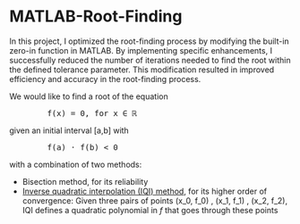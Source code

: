 # MATLAB-Root-Finding

In this project, I optimized the root-finding process by modifying the built-in zero-in function in MATLAB. By implementing specific enhancements, I successfully reduced the number of iterations needed to find the root within the defined tolerance parameter. This modification resulted in improved efficiency and accuracy in the root-finding process.


We would like to find a root of the equation
<pre>
        f(x) = 0, for x ∈ ℝ
</pre>
given an initial interval [a,b] with
<pre>
        f(a) · f(b) < 0 
</pre>
with a combination of two methods: 
- Bisection method, for its reliability
- [Inverse quadratic interpolation (IQI) method](https://en.wikipedia.org/wiki/Inverse_quadratic_interpolation), for its higher order of convergence: Given three pairs of points (x_0, f_0) , (x_1, f_1) , (x_2, f_2), IQI defines
a quadratic polynomial in *f* that goes through these points
